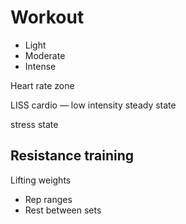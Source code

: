 # Workout

* Light
* Moderate
* Intense

Heart rate zone

LISS cardio — low intensity steady state

stress state

## Resistance training

Lifting weights

* Rep ranges
* Rest between sets

